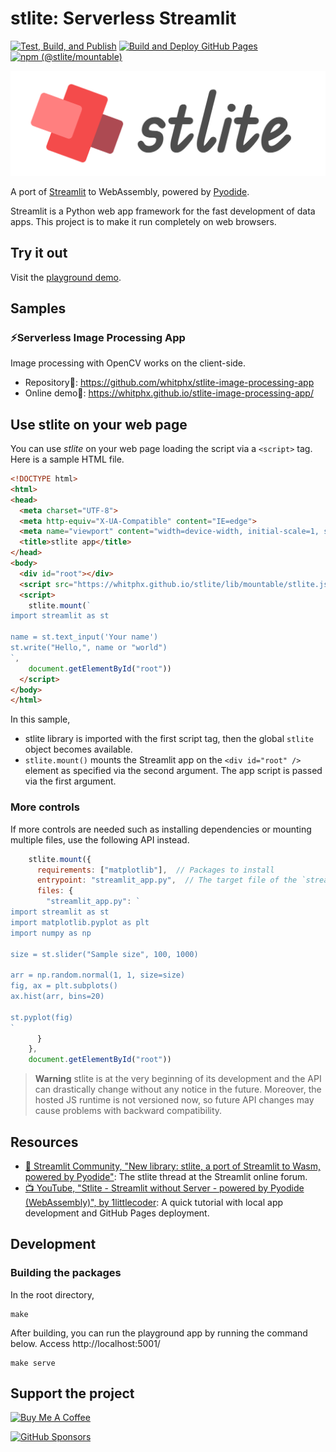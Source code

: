 # stlite: Serverless Streamlit

[![Test, Build, and Publish](https://github.com/whitphx/stlite/actions/workflows/main.yml/badge.svg?branch=main)](https://github.com/whitphx/stlite/actions/workflows/main.yml)
[![Build and Deploy GitHub Pages](https://github.com/whitphx/stlite/actions/workflows/gh-pages.yml/badge.svg)](https://github.com/whitphx/stlite/actions/workflows/gh-pages.yml)
[![npm (@stlite/mountable)](https://img.shields.io/npm/v/@stlite/mountable?label=npm%20%28%40stlite%2Fmountable%29)](https://www.npmjs.com/package/@stlite/mountable)

<img src="./docs/images/logo.svg" style="background: white;" >

A port of [Streamlit](https://streamlit.io/) to WebAssembly, powered by [Pyodide](https://pyodide.org/).

Streamlit is a Python web app framework for the fast development of data apps. This project is to make it run completely on web browsers.

## Try it out

Visit the [playground demo](https://whitphx.github.io/stlite/).

## Samples
### ⚡️Serverless Image Processing App
Image processing with OpenCV works on the client-side.
* Repository📌: https://github.com/whitphx/stlite-image-processing-app
* Online demo🎈: https://whitphx.github.io/stlite-image-processing-app/

## Use stlite on your web page
You can use _stlite_ on your web page loading the script via a `<script>` tag.
Here is a sample HTML file.
```html
<!DOCTYPE html>
<html>
<head>
  <meta charset="UTF-8">
  <meta http-equiv="X-UA-Compatible" content="IE=edge">
  <meta name="viewport" content="width=device-width, initial-scale=1, shrink-to-fit=no">
  <title>stlite app</title>
</head>
<body>
  <div id="root"></div>
  <script src="https://whitphx.github.io/stlite/lib/mountable/stlite.js" ></script>
  <script>
    stlite.mount(`
import streamlit as st

name = st.text_input('Your name')
st.write("Hello,", name or "world")
`,
    document.getElementById("root"))
  </script>
</body>
</html>
```

In this sample,
* stlite library is imported with the first script tag, then the global `stlite` object becomes available.
* `stlite.mount()` mounts the Streamlit app on the `<div id="root" />` element as specified via the second argument. The app script is passed via the first argument.

### More controls

If more controls are needed such as installing dependencies or mounting multiple files, use the following API instead.

```js
    stlite.mount({
      requirements: ["matplotlib"],  // Packages to install
      entrypoint: "streamlit_app.py",  // The target file of the `streamlit run` command
      files: {
        "streamlit_app.py": `
import streamlit as st
import matplotlib.pyplot as plt
import numpy as np

size = st.slider("Sample size", 100, 1000)

arr = np.random.normal(1, 1, size=size)
fig, ax = plt.subplots()
ax.hist(arr, bins=20)

st.pyplot(fig)
`
      }
    },
    document.getElementById("root"))
```

> **Warning**
> stlite is at the very beginning of its development and the API can drastically change without any notice in the future.
Moreover, the hosted JS runtime is not versioned now, so future API changes may cause problems with backward compatibility.

## Resources
* [📖 Streamlit Community, "New library: stlite, a port of Streamlit to Wasm, powered by Pyodide"](https://discuss.streamlit.io/t/new-library-stlite-a-port-of-streamlit-to-wasm-powered-by-pyodide/25556):
  The stlite thread at the Streamlit online forum.
* [📺 YouTube, "Stlite - Streamlit without Server - powered by Pyodide (WebAssembly)", by 1littlecoder](https://youtu.be/VQdktxgbmmg):
  A quick tutorial with local app development and GitHub Pages deployment.

## Development
### Building the packages

In the root directory,
```shell
make
```

After building, you can run the playground app by running the command below. Access http://localhost:5001/
```shell
make serve
```

## Support the project

<a href="https://www.buymeacoffee.com/whitphx" target="_blank"><img src="https://cdn.buymeacoffee.com/buttons/v2/default-yellow.png" alt="Buy Me A Coffee" width="180" height="50" ></a>

[![GitHub Sponsors](https://img.shields.io/github/sponsors/whitphx?label=Sponsor%20me%20on%20GitHub%20Sponsors&style=social)](https://github.com/sponsors/whitphx)
